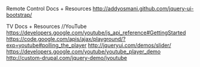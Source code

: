 Remote Control Docs + Resources
http://addyosmani.github.com/jquery-ui-bootstrap/

TV Docs + Resources
//YouTube
https://developers.google.com/youtube/js_api_reference#GettingStarted
https://code.google.com/apis/ajax/playground/?exp=youtube#polling_the_player
http://jqueryui.com/demos/slider/
https://developers.google.com/youtube/youtube_player_demo
http://custom-drupal.com/jquery-demo/jyoutube

